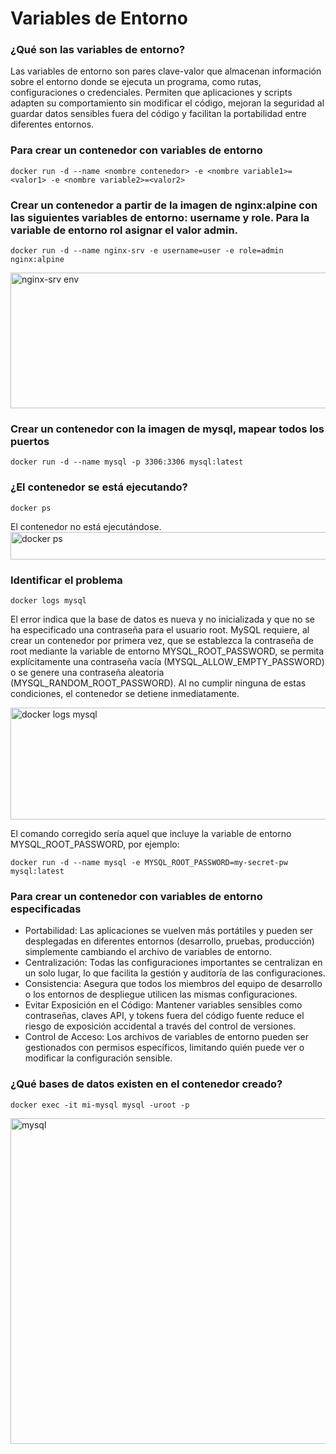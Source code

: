 # Variables de Entorno
### ¿Qué son las variables de entorno?
Las variables de entorno son pares clave-valor que almacenan información sobre el entorno donde se ejecuta un programa, como rutas, configuraciones o credenciales. Permiten que aplicaciones y scripts adapten su comportamiento sin modificar el código, mejoran la seguridad al guardar datos sensibles fuera del código y facilitan la portabilidad entre diferentes entornos.

### Para crear un contenedor con variables de entorno

```
docker run -d --name <nombre contenedor> -e <nombre variable1>=<valor1> -e <nombre variable2>=<valor2>
```

### Crear un contenedor a partir de la imagen de nginx:alpine con las siguientes variables de entorno: username y role. Para la variable de entorno rol asignar el valor admin.

```
docker run -d --name nginx-srv -e username=user -e role=admin nginx:alpine
```
<img width="610" height="217" alt="nginx-srv env" src="https://github.com/user-attachments/assets/16b39cb6-f309-4e9c-b0a9-6009b06a799b" />

### Crear un contenedor con la imagen de mysql, mapear todos los puertos
```
docker run -d --name mysql -p 3306:3306 mysql:latest
```

### ¿El contenedor se está ejecutando?
```
docker ps
```
El contenedor no está ejecutándose.
<img width="643" height="44" alt="docker ps" src="https://github.com/user-attachments/assets/17d68108-a68b-40d2-96de-e1c631d4a759" />


### Identificar el problema
```
docker logs mysql
```
El error indica que la base de datos es nueva y no inicializada y que no se ha especificado una contraseña para el usuario root. MySQL requiere, al crear un contenedor por primera vez, que se establezca la contraseña de root mediante la variable de entorno MYSQL_ROOT_PASSWORD, se permita explícitamente una contraseña vacía (MYSQL_ALLOW_EMPTY_PASSWORD) o se genere una contraseña aleatoria (MYSQL_RANDOM_ROOT_PASSWORD). Al no cumplir ninguna de estas condiciones, el contenedor se detiene inmediatamente.

<img width="1017" height="179" alt="docker logs mysql" src="https://github.com/user-attachments/assets/90469f45-443b-4639-8768-f1b7b97a0dbc" />

El comando corregido sería aquel que incluye la variable de entorno MYSQL_ROOT_PASSWORD, por ejemplo:
```
docker run -d --name mysql -e MYSQL_ROOT_PASSWORD=my-secret-pw mysql:latest
```


### Para crear un contenedor con variables de entorno especificadas
- Portabilidad: Las aplicaciones se vuelven más portátiles y pueden ser desplegadas en diferentes entornos (desarrollo, pruebas, producción) simplemente cambiando el archivo de variables de entorno.
- Centralización: Todas las configuraciones importantes se centralizan en un solo lugar, lo que facilita la gestión y auditoría de las configuraciones.
- Consistencia: Asegura que todos los miembros del equipo de desarrollo o los entornos de despliegue utilicen las mismas configuraciones.
- Evitar Exposición en el Código: Mantener variables sensibles como contraseñas, claves API, y tokens fuera del código fuente reduce el riesgo de exposición accidental a través del control de versiones.
- Control de Acceso: Los archivos de variables de entorno pueden ser gestionados con permisos específicos, limitando quién puede ver o modificar la configuración sensible.

### ¿Qué bases de datos existen en el contenedor creado?
```
docker exec -it mi-mysql mysql -uroot -p
```
<img width="748" height="521" alt="mysql" src="https://github.com/user-attachments/assets/0feba320-ca11-4e97-b368-2b702357aa6d" />

